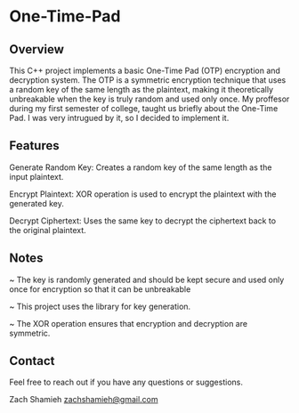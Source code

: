 # One-Time-Pad
## Overview
This C++ project implements a basic One-Time Pad (OTP) encryption and decryption system. The OTP is a symmetric encryption technique that uses a random key of the same length as the plaintext, making it theoretically unbreakable when the key is truly random and used only once. My proffesor during my first semester of college, taught us briefly about the One-Time Pad. I was very intrugued by it, so I decided to implement it. 

## Features
Generate Random Key: Creates a random key of the same length as the input plaintext.

Encrypt Plaintext: XOR operation is used to encrypt the plaintext with the generated key.

Decrypt Ciphertext: Uses the same key to decrypt the ciphertext back to the original plaintext.

## Notes
~ The key is randomly generated and should be kept secure and used only once for encryption so that it can be unbreakable

~ This project uses the <random> library for key generation.

~ The XOR operation ensures that encryption and decryption are symmetric.

## Contact
Feel free to reach out if you have any questions or suggestions. 

Zach Shamieh
zachshamieh@gmail.com
